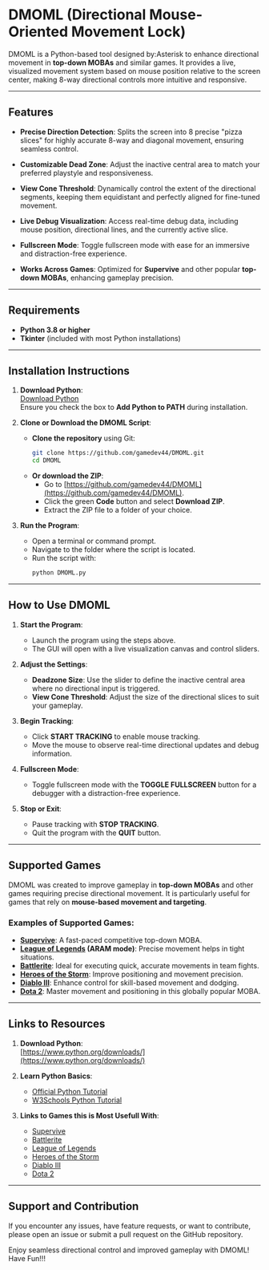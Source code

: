 # DMOML (Directional Mouse-Oriented Movement Lock)

DMOML is a Python-based tool designed by:Asterisk to enhance directional movement in **top-down MOBAs** and similar games. It provides a live, visualized movement system based on mouse position relative to the screen center, making 8-way directional controls more intuitive and responsive.

---

## Features

- **Precise Direction Detection**: 
  Splits the screen into 8 precise "pizza slices" for highly accurate 8-way and diagonal movement, ensuring seamless control.

- **Customizable Dead Zone**: 
  Adjust the inactive central area to match your preferred playstyle and responsiveness.

- **View Cone Threshold**: 
  Dynamically control the extent of the directional segments, keeping them equidistant and perfectly aligned for fine-tuned movement.

- **Live Debug Visualization**: 
  Access real-time debug data, including mouse position, directional lines, and the currently active slice.

- **Fullscreen Mode**: 
  Toggle fullscreen mode with ease for an immersive and distraction-free experience.

- **Works Across Games**: 
  Optimized for **Supervive** and other popular **top-down MOBAs**, enhancing gameplay precision.


---

## Requirements

- **Python 3.8 or higher**
- **Tkinter** (included with most Python installations)

---

## Installation Instructions

1. **Download Python**:  
   [Download Python](https://www.python.org/downloads/)  
   Ensure you check the box to **Add Python to PATH** during installation.

2. **Clone or Download the DMOML Script**:
   - **Clone the repository** using Git:
     ```bash
     git clone https://github.com/gamedev44/DMOML.git
     cd DMOML
     ```
   - **Or download the ZIP**:
     - Go to [https://github.com/gamedev44/DMOML](https://github.com/gamedev44/DMOML).
     - Click the green **Code** button and select **Download ZIP**.
     - Extract the ZIP file to a folder of your choice.


3. **Run the Program**:
   - Open a terminal or command prompt.
   - Navigate to the folder where the script is located.
   - Run the script with:
     ```bash
     python DMOML.py
     ```

---

## How to Use DMOML

1. **Start the Program**:
   - Launch the program using the steps above.
   - The GUI will open with a live visualization canvas and control sliders.

2. **Adjust the Settings**:
   - **Deadzone Size**: Use the slider to define the inactive central area where no directional input is triggered.
   - **View Cone Threshold**: Adjust the size of the directional slices to suit your gameplay.

3. **Begin Tracking**:
   - Click **START TRACKING** to enable mouse tracking.
   - Move the mouse to observe real-time directional updates and debug information.

4. **Fullscreen Mode**:
   - Toggle fullscreen mode with the **TOGGLE FULLSCREEN** button for a debugger with a distraction-free experience.

5. **Stop or Exit**:
   - Pause tracking with **STOP TRACKING**.
   - Quit the program with the **QUIT** button.

---

## Supported Games

DMOML was created to improve gameplay in **top-down MOBAs** and other games requiring precise directional movement. It is particularly useful for games that rely on **mouse-based movement and targeting**.

### Examples of Supported Games:
- **[Supervive](https://www.supervivegame.com/)**: A fast-paced competitive top-down MOBA.
- **[League of Legends](https://www.leagueoflegends.com/) (ARAM mode)**: Precise movement helps in tight situations.
- **[Battlerite](https://store.steampowered.com/app/504370/Battlerite/)**: Ideal for executing quick, accurate movements in team fights.
- **[Heroes of the Storm](https://heroesofthestorm.com/)**: Improve positioning and movement precision.
- **[Diablo III](https://diablo3.blizzard.com/)**: Enhance control for skill-based movement and dodging.
- **[Dota 2](https://store.steampowered.com/app/570/Dota_2/)**: Master movement and positioning in this globally popular MOBA.


---

## Links to Resources

1. **Download Python**:  
   [https://www.python.org/downloads/](https://www.python.org/downloads/)

2. **Learn Python Basics**:  
   - [Official Python Tutorial](https://docs.python.org/3/tutorial/)
   - [W3Schools Python Tutorial](https://www.w3schools.com/python/)

3. **Links to Games this is Most Usefull With**:
   - [Supervive](https://www.supervivegame.com/)
   - [Battlerite](https://store.steampowered.com/app/504370/Battlerite/)
   - [League of Legends](https://www.leagueoflegends.com/)
   - [Heroes of the Storm](https://heroesofthestorm.com/)
   - [Diablo III](https://diablo3.blizzard.com/)
   - [Dota 2](https://store.steampowered.com/app/570/Dota_2/)


---

## Support and Contribution

If you encounter any issues, have feature requests, or want to contribute, please open an issue or submit a pull request on the GitHub repository.

Enjoy seamless directional control and improved gameplay with DMOML! Have Fun!!!
